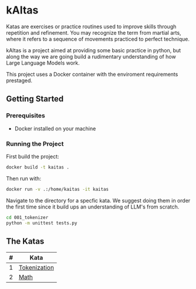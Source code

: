 # kAItas
Katas are exercises or practice routines used to improve skills through repetition and refinement. You may recognize the term from martial arts, where it refers to a sequence of movements practiced to perfect technique. 

kAItas is a project aimed at providing some basic practice in python, but along the way we are going build a rudimentary understanding of how Large Language Models work. 

This project uses a Docker container with the enviroment requirements prestaged. 

## Getting Started

### Prerequisites

- Docker installed on your machine

### Running the Project

First build the project:
```sh
docker build -t kaitas .
```

Then run with: 

```sh
docker run -v .:/home/kaitas -it kaitas
``` 

Navigate to the directory for a specfic kata. We suggest doing them in order the first time since it build ups an understanding of LLM's from scratch. 

```sh 
cd 001_tokenizer 
python -m unittest tests.py
``` 

## The Katas 
| #    | Kata                                       |
|------|--------------------------------------------|
| 1 | [Tokenization](001_tokenization/README.md) | 
| 2 | [Math](002_math/README.md)                 | 
